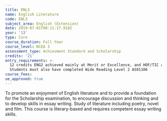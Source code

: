 ```yaml
---
title: ENL3
name: English Literature
code: ENL3
subject_area: English (Extension)
date: 2019-07-01T00:11:17.918Z
year: '13'
type: Core
course_duration: Full Year
course_level: NCEA 3
assessment_type: Achievment Standard and Scholarship
credits: '21'
entry_requirements: >-
  12 credits ENG2 achieved mainly at Merit or Excellence, and HOF/TIC approval.
  Students must also have completed Wide Reading Level 2 AS91106
course_fees: 
ue_approved: true
---
```

To promote an enjoyment of English literature and to provide a foundation for the Scholarship examination, to encourage discussion and thinking and to develop skills in essay writing. Study of literature including poetry, novel and film. This course is literary-based and requires competent essay writing skills.
